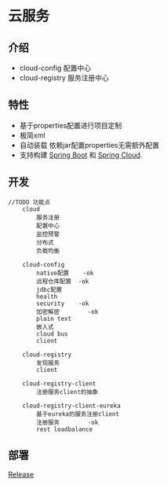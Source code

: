 
# 云服务


## 介绍

- cloud-config 配置中心
- cloud-registry 服务注册中心


## 特性

* 基于properties配置进行项目定制
* 极简xml
* 自动装载 依赖jar配置properties无需额外配置
* 支持构建 [Spring Boot](https://projects.spring.io/spring-boot) 和 [Spring Cloud](http://projects.spring.io/spring-cloud/).

## 开发
	//TODO 功能点
		cloud
			服务注册
			配置中心
			监控预警
			分布式
			负载均衡
		
		cloud-config
			native配置	-ok
			远程仓库配置	-ok
			jdbc配置
			health
			security	-ok
			加密解密		-ok
			plain text
			嵌入式
			cloud bus
			client
		
		cloud-registry
			发现服务
			client
		
		cloud-registry-client
			注册服务client的抽象
		
		cloud-registry-client-eureka
			基于eureka的服务注册client
			注册服务		-ok
			rest loadbalance
			

## 部署
[Release](https://gitee.com/justlive1/earth/releases)


